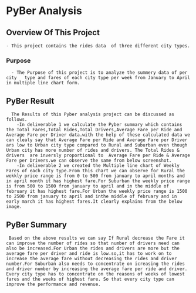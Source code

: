 # PyBer Analysis

## Overview Of This Project
    - This project contains the rides data  of three different city types.

### Purpose 
      - The Purpose of this project is to analyze the summery data of per city   type and fares of each city type per week from January to April in multiple line chart form.
##  PyBer Result
      The Results of this Pyber analysis project can be discussed as follows.
        -In deliverable 1 we calculate the Pyber summary which contains the Total Fares,Total Rides,Total Drivers,Average Fare per Ride and Average Fare per Driver data.with the help of these calculated data we can clealy say that Average Fare per Ride and Average Fare per Driver ars low to Urban city type compared to Rural and Suburban even though Urban city has more number of rides and drivers. The Total Rides & drivers  are inversly proportional to  Average Fare per Ride & Average Fare per Drivers.we can observe the same from below screenshot.
        -In deliverable 2 we created the Multiple line chart of Weekly Fares of each city type.From this chart we can observe for Rural the wekkly price range is from 0 to 500 from january to april months and in april month it has highest fare.For Suburban the weekly price range is from 500 to 1500 from january to april and in the middle of february it has highest fare.For Urban the weekly price range is 1500 to 2500 from january to april and inthe middle of february and in early march it has highest fares.It clearly explains from the below image.
## PyBer Summary
     Based on the above results we can say If Rural decrease the Fare it can improve the number of rides so that number of drivers need can also be increased.For Urban the rides and drivers are more but the average fare per driver and ride is low.so,it has to work on to increase the average fare without decreasing the rides and driver number.For Suburban also needs to concentrate on icreasing the rides and driver number by increasing the average fare per ride and driver. Every city type has to concentrate on the reasons of weeks of lowest fares and the weeks of highest fare. So that every city type can improve the performance and revenue.  